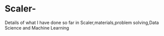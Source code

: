# Scaler-
Details of what I have done so far in Scaler,materials,problem solving,Data Science and Machine Learning
